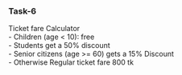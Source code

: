 ### Task-6

Ticket fare Calculator </br>
    - Children (age < 10): free </br>
    - Students get a 50% discount </br>
    - Senior citizens (age >= 60) gets a 15% Discount </br>
    - Otherwise Regular ticket fare 800 tk
